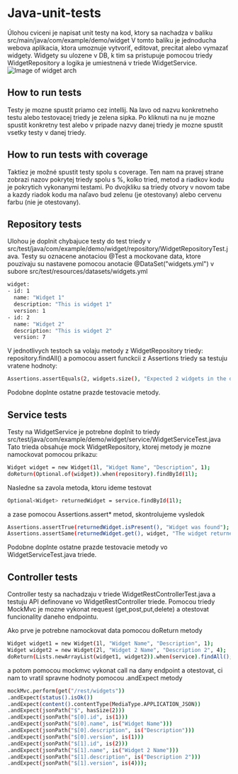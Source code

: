 # Java-unit-tests

Úlohou cviceni je napisat unit testy na kod, 
ktory sa nachadza v baliku src/main/java/com/example/demo/widget 
V tomto balíku je jednoducha webova aplikacia, 
ktora umoznuje vytvoriť, editovat, precitat alebo vymazať widgety. 
Widgety su ulozene v DB, k tim sa pristupuje pomocou triedy WidgetRepository 
a logika je umiestnená v triede WidgetService.
![Image of widget arch](https://images.idgesg.net/images/article/2020/05/jw-osjp-junit5tutorial-p2fig1-100841694-large.jpg?auto=webp)

## How to run tests
Testy je mozne spustit priamo cez intellij.
Na lavo od nazvu konkretneho testu alebo testovacej triedy je zelena sipka.
Po kliknuti na nu je mozne spustit konkretny test alebo
v pripade nazvy danej triedy je mozne spustit vsetky testy v danej triedy.

## How to run tests with coverage

Taktiez je možné spustit testy spolu s coverage.
Ten nam na pravej strane zobrazi nazov pokrytej triedy spolu s %,
kolko tried, metod a riadkov kodu je pokrytich vykonanymi testami.
Po dvojkliku sa triedy otvory v novom tabe a kazdy riadok kodu ma
naľavo bud zelenu (je otestovany) alebo cervenu farbu (nie je otestovany).



## Repository tests
Ulohou je doplnit chybajuce testy do test triedy v src/test/java/com/example/demo/widget/repository/WidgetRepositoryTest.java.
Testy su oznacene anotaciou @Test a mockovane data, ktore pouzivaju su nastavene pomocou anotacie @DataSet("widgets.yml") v subore src/test/resources/datasets/widgets.yml
```sh
widget:
- id: 1
  name: "Widget 1"
  description: "This is widget 1"
  version: 1
- id: 2
  name: "Widget 2"
  description: "This is widget 2"
  version: 7
```
V jednotlivych testoch sa volaju metody z WidgetRepository triedy: repository.findAll() a pomocou assert funckcii z Assertions triedy
sa testuju vratene hodnoty: 
```sh
Assertions.assertEquals(2, widgets.size(), "Expected 2 widgets in the database");
```
Podobne doplnte ostatne prazde testovacie metody.

## Service tests

Testy na WidgetService je potrebne doplnit to triedy src/test/java/com/example/demo/widget/service/WidgetServiceTest.java
Tato trieda obsahuje mock WidgetRepository, ktorej metody je mozne namockovat pomocou prikazu: 
```sh
Widget widget = new Widget(1l, "Widget Name", "Description", 1);
doReturn(Optional.of(widget)).when(repository).findById(1l);
```
Nasledne sa zavola metoda, ktoru ideme testovat
```sh
Optional<Widget> returnedWidget = service.findById(1l);
```
a zase pomocou Assertions.assert* metod, skontrolujeme vysledok

```sh
Assertions.assertTrue(returnedWidget.isPresent(), "Widget was found");
Assertions.assertSame(returnedWidget.get(), widget, "The widget returned was the same as the mock");
```

Podobne doplnte ostatne prazde testovacie metody vo WidgetServiceTest.java triede.

## Controller tests
Controller testy sa nachadzaju v triede WidgetRestControllerTest.java a testuju API definovane vo WidgetRestController triede.
Pomocou triedy MockMvc je mozne vykonat request (get,post,put,delete) a otestovat funcionality daneho endpointu.

Ako prve je potrebne namockovat data pomocou doReturn metody

```sh
Widget widget1 = new Widget(1l, "Widget Name", "Description", 1);
Widget widget2 = new Widget(2l, "Widget 2 Name", "Description 2", 4);
doReturn(Lists.newArrayList(widget1, widget2)).when(service).findAll();
```

a potom pomocou mockmvc vykonat call na dany endpoint a otestovat, ci nam to vratil spravne hodnoty pomocou .andExpect metody
```sh
mockMvc.perform(get("/rest/widgets"))
.andExpect(status().isOk())
.andExpect(content().contentType(MediaType.APPLICATION_JSON))
.andExpect(jsonPath("$", hasSize(2)))
.andExpect(jsonPath("$[0].id", is(1)))
.andExpect(jsonPath("$[0].name", is("Widget Name")))
.andExpect(jsonPath("$[0].description", is("Description")))
.andExpect(jsonPath("$[0].version", is(1)))
.andExpect(jsonPath("$[1].id", is(2)))
.andExpect(jsonPath("$[1].name", is("Widget 2 Name")))
.andExpect(jsonPath("$[1].description", is("Description 2")))
.andExpect(jsonPath("$[1].version", is(4)));
```